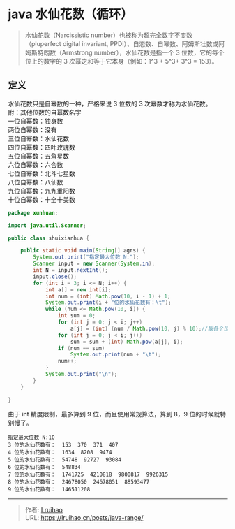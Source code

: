 # java 水仙花数（循环）


> 水仙花数（Narcissistic number）也被称为超完全数字不变数（pluperfect digital invariant, PPDI）、自恋数、自幂数、阿姆斯壮数或阿姆斯特朗数（Armstrong number），水仙花数是指一个 3 位数，它的每个位上的数字的 3 次幂之和等于它本身（例如：1^3 + 5^3+ 3^3 = 153）。

<!--more-->

## 定义

水仙花数只是自幂数的一种，严格来说 3 位数的 3 次幂数才称为水仙花数。  
附：其他位数的自幂数名字  
一位自幂数：独身数  
两位自幂数：没有  
三位自幂数：水仙花数  
四位自幂数：四叶玫瑰数  
五位自幂数：五角星数  
六位自幂数：六合数  
七位自幂数：北斗七星数  
八位自幂数：八仙数  
九位自幂数：九九重阳数  
十位自幂数：十全十美数

```java
package xunhuan;

import java.util.Scanner;

public class shuixianhua {

    public static void main(String[] agrs) {
        System.out.print("指定最大位数 N:");
        Scanner input = new Scanner(System.in);
        int N = input.nextInt();
        input.close();
        for (int i = 3; i <= N; i++) {
            int a[] = new int[i];
            int num = (int) Math.pow(10, i - 1) + 1;
            System.out.print(i + "位的水仙花数有：\t");
            while (num <= Math.pow(10, i)) {
                int sum = 0;
                for (int j = 0; j < i; j++)
                    a[j] = (int) (num / Math.pow(10, j) % 10);//取各个位的数
                for (int j = 0; j < i; j++)
                    sum = sum + (int) Math.pow(a[j], i);
                if (num == sum)
                    System.out.print(num + "\t");
                num++;
            }
            System.out.print("\n");
        }
    }

}
```

由于 int 精度限制，最多算到 9 位，而且使用常规算法，算到 8，9 位的时候就特别慢了。

```plain
指定最大位数 N:10
3 位的水仙花数有：  153  370  371  407
4 位的水仙花数有：  1634  8208  9474
5 位的水仙花数有：  54748  92727  93084
6 位的水仙花数有：  548834
7 位的水仙花数有：  1741725  4210818  9800817  9926315
8 位的水仙花数有：  24678050  24678051  88593477
9 位的水仙花数有：  146511208
```


---

> 作者: [Lruihao](https://github.com/Lruihao)  
> URL: https://lruihao.cn/posts/java-range/  


